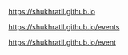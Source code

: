 https://shukhratll.github.io

https://shukhratll.github.io/events

https://shukhratll.github.io/event

